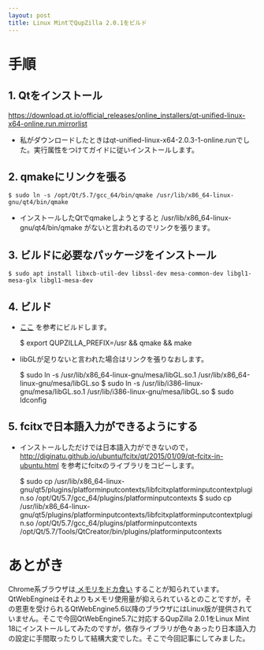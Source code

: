 ```yaml
---
layout: post
title: Linux MintでQupZilla 2.0.1をビルド
---
```


# 手順

## 1. Qtをインストール

<https://download.qt.io/official_releases/online_installers/qt-unified-linux-x64-online.run.mirrorlist>

-   私がダウンロードしたときはqt-unified-linux-x64-2.0.3-1-online.runでした。実行属性をつけてガイドに従いインストールします。

## 2. qmakeにリンクを張る

    $ sudo ln -s /opt/Qt/5.7/gcc_64/bin/qmake /usr/lib/x86_64-linux-gnu/qt4/bin/qmake

-   インストールしたQtでqmakeしようとすると /usr/lib/x86\_64-linux-gnu/qt4/bin/qmake がないと言われるのでリンクを張ります。

## 3. ビルドに必要なパッケージをインストール

    $ sudo apt install libxcb-util-dev libssl-dev mesa-common-dev libgl1-mesa-glx libgl1-mesa-dev

## 4. ビルド

-   [ここ](http://www.linuxfromscratch.org/blfs/view/svn/lxqt/qupzilla.html) を参考にビルドします。

    $ export QUPZILLA_PREFIX=/usr && qmake && make

-   libGLが足りないと言われた場合はリンクを張りなおします。

    $ sudo ln -s /usr/lib/x86_64-linux-gnu/mesa/libGL.so.1 /usr/lib/x86_64-linux-gnu/mesa/libGL.so
    $ sudo ln -s /usr/lib/i386-linux-gnu/mesa/libGL.so.1 /usr/lib/i386-linux-gnu/mesa/libGL.so
    $ sudo ldconfig

## 5. fcitxで日本語入力ができるようにする

-   インストールしただけでは日本語入力ができないので，
    <http://diginatu.github.io/ubuntu/fcitx/qt/2015/01/09/qt-fcitx-in-ubuntu.html>
    を参考にfcitxのライブラリをコピーします。

    $ sudo cp /usr/lib/x86_64-linux-gnu/qt5/plugins/platforminputcontexts/libfcitxplatforminputcontextplugin.so /opt/Qt/5.7/gcc_64/plugins/platforminputcontexts
    $ sudo cp /usr/lib/x86_64-linux-gnu/qt5/plugins/platforminputcontexts/libfcitxplatforminputcontextplugin.so /opt/Qt/5.7/gcc_64/plugins/platforminputcontexts /opt/Qt/5.7/Tools/QtCreator/bin/plugins/platforminputcontexts

# あとがき

Chrome系ブラウザは[ メモリをドカ食い](https://ja.wikipedia.org/wiki/ブラウザ戦争#cite_ref-14) することが知られています。QtWebEngineはそれよりもメモリ使用量が抑えられているとのことですが，その恩恵を受けられるQtWebEngine5.6以降のブラウザにはLinux版が提供されていません。そこで今回QtWebEngine5.7に対応するQupZilla 2.0.1をLinux Mint 18にインストールしてみたのですが，依存ライブラリが色々あったり日本語入力の設定に手間取ったりして結構大変でした。そこで今回記事にしてみました。